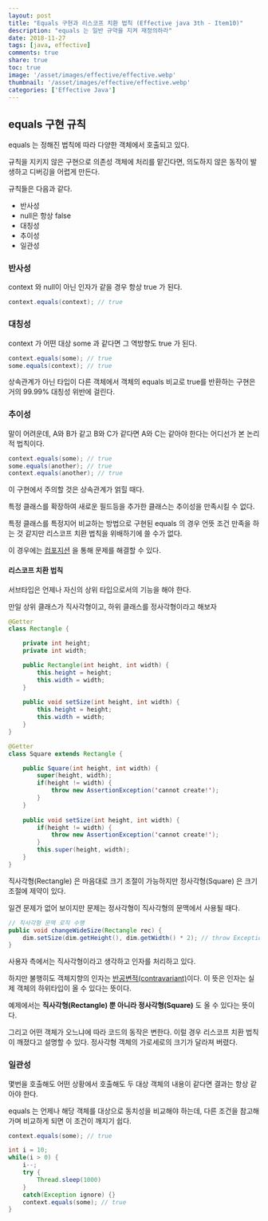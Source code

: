 ```yaml
---
layout: post
title: "Equals 구현과 리스코프 치환 법칙 (Effective java 3th - Item10)"
description: "equals 는 일반 규약을 지켜 재정의하라"
date: 2018-11-27
tags: [java, effective]
comments: true
share: true
toc: true
image: '/asset/images/effective/effective.webp'
thumbnail: '/asset/images/effective/effective.webp'
categories: ['Effective Java']
---
```


## equals 구현 규칙

equals 는 정해진 법칙에 따라 다양한 객체에서 호출되고 있다.

규칙을 지키지 않은 구현으로 의존성 객체에 처리를 맡긴다면, 의도하지 않은 동작이 발생하고 디버깅을 어렵게 만든다.

규칙들은 다음과 같다.

- 반사성
- null은 항상 false
- 대칭성
- 추이성
- 일관성

### 반사성

context 와 null이 아닌 인자가 같을 경우 항상 true 가 된다.

```java
context.equals(context); // true
```

### 대칭성

context 가 어떤 대상 some 과 같다면 그 역방향도 true 가 된다.

```java
context.equals(some); // true
some.equals(context); // true
```

상속관계가 아닌 타입이 다른 객체에서 객체의 equals 비교로 true를 반환하는 구현은 거의 99.99% 대칭성 위반에 걸린다.

### 추이성

말이 어려운데, A와 B가 같고 B와 C가 같다면 A와 C는 같아야 한다는 어디선가 본 논리적 법칙이다.

```java
context.equals(some); // true
some.equals(another); // true
context.equals(another); // true
```

이 구현에서 주의할 것은 상속관계가 얽힐 때다.

특정 클래스를 확장하여 새로운 필드등을 추가한 클래스는 추이성을 만족시킬 수 없다.

특정 클래스를 특정지어 비교하는 방법으로 구현된 equals 의 경우 언뜻 조건 만족을 하는 것 같지만 리스코프 치환 법칙을 위배하기에 쓸 수가 없다.

이 경우에는 [컴포지션](https://www.geeksforgeeks.org/association-composition-aggregation-java/) 을 통해 문제를 해결할 수 있다.

#### 리스코프 치환 법칙

서브타입은 언제나 자신의 상위 타입으로서의 기능을 해야 한다.

만일 상위 클래스가 직사각형이고, 하위 클래스를 정사각형이라고 해보자

```java
@Getter
class Rectangle {

    private int height;
    private int width;

    public Rectangle(int height, int width) {
        this.height = height;
        this.width = width;
    }
    
    public void setSize(int height, int width) {
        this.height = height;
        this.width = width;
    }
}

@Getter
class Square extends Rectangle {

    public Square(int height, int width) {
        super(height, width);
        if(height != width) {
            throw new AssertionException('cannot create!');
        }
    }
    
    public void setSize(int height, int width) {
        if(height != width) {
            throw new AssertionException('cannot create!');
        }
        this.super(height, width);
    }
}
```

직사각형(Rectangle) 은 마음대로 크기 조절이 가능하지만 정사각형(Square) 은 크기 조절에 제약이 있다.

일견 문제가 없어 보이지만 문제는 정사각형이 직사각형의 문맥에서 사용될 때다.

```java
// 직사각형 문맥 로직 수행
public void changeWideSize(Rectangle rec) {
    dim.setSize(dim.getHeight(), dim.getWidth() * 2); // throw Exception.
}
```

사용자 측에서는 직사각형이라고 생각하고 인자를 처리하고 있다.

하지만 불행히도 객체지향의 인자는 [반공변적(contravariant)](https://edykim.com/ko/post/what-is-coercion-and-anticommunism/)이다. 이 뜻은 인자는 실제 객체의 하위타입이 올 수 있다는 뜻이다.

예제에서는 **직사각형(Rectangle) 뿐 아니라 정사각형(Square)** 도 올 수 있다는 뜻이다.

그리고 어떤 객체가 오느냐에 따라 코드의 동작은 변한다. 이럴 경우 리스코프 치환 법칙이 깨졌다고 설명할 수 있다. 정사각형 객체의 가로세로의 크기가 달라져 버렸다.

### 일관성

몇번을 호출해도 어떤 상황에서 호출해도 두 대상 객체의 내용이 같다면 결과는 항상 같아야 한다.

equals 는 언제나 해당 객체를 대상으로 동치성을 비교해야 하는데, 다른 조건을 참고해가며 비교하게 되면 이 조건이 깨지기 쉽다.

```java
context.equals(some); // true

int i = 10;
while(i > 0) {
    i--;
    try {
        Thread.sleep(1000)
    }
    catch(Exception ignore) {}
    context.equals(some); // true
}
```